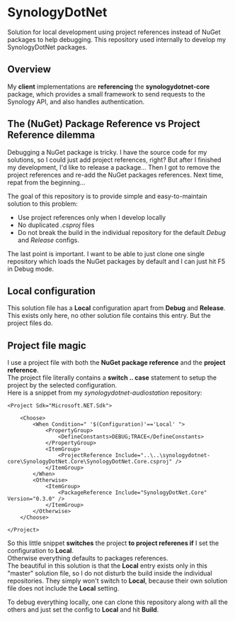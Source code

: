 # SynologyDotNet

Solution for local development using project references instead of NuGet packages to help debugging.
This repository used internally to develop my SynologyDotNet packages.  

## Overview

My **client** implementations are **referencing** the **synologydotnet-core** package, which provides a small framework to send requests to the Synology API, and also handles authentication.

## The (NuGet) Package Reference vs Project Reference dilemma

Debugging a NuGet package is tricky. I have the source code for my solutions, so I could just add project references, right? But after I finished my development, I'd like to release a package... Then I got to remove the project references and re-add the NuGet packages references. Next time, repat from the beginning...  

The goal of this repository is to provide simple and easy-to-maintain solution to this problem:  

- Use project references only when I develop locally 
- No duplicated *.csproj* files
- Do not break the build in the individual repository for the default *Debug* and *Release* configs.

The last point is important. I want to be able to just clone one single repository which loads the NuGet packages by default and I can just hit F5 in Debug mode.  

## Local configuration

This solution file has a **Local** configuration apart from **Debug** and **Release**. This exists only here, no other solution file contains this entry. But the project files do.  

## Project file magic

I use a project file with both the **NuGet package reference** and the **project reference**.  
The project file literally contains a **switch .. case** statement to setup the project by the selected configuration.  
Here is a snippet from my *synologydotnet-audiostation* repository:  
```
<Project Sdk="Microsoft.NET.Sdk">
    
    <Choose>
        <When Condition=" '$(Configuration)'=='Local' ">
            <PropertyGroup>
                <DefineConstants>DEBUG;TRACE</DefineConstants>
            </PropertyGroup>
            <ItemGroup>
                <ProjectReference Include="..\..\synologydotnet-core\SynologyDotNet.Core\SynologyDotNet.Core.csproj" />
            </ItemGroup>
        </When>
        <Otherwise>
            <ItemGroup>
                <PackageReference Include="SynologyDotNet.Core" Version="0.3.0" />
            </ItemGroup>
        </Otherwise>
    </Choose>
    
</Project>
```

So this little snippet **switches** the project **to project referenes if** I set the configuration to **Local**.  
Otherwise everything defaults to packages references.  
The beautiful in this solution is that the **Local** entry exists only in this "master" solution file, so I do not disturb the build inside the individual repositories. They simply won't switch to **Local**, because their own solution file does not include the **Local** setting.  

To debug everything locally, one can clone this repository along with all the others and just set the config to **Local** and hit **Build**.
